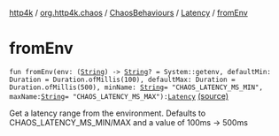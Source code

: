 [http4k](../../../index.md) / [org.http4k.chaos](../../index.md) / [ChaosBehaviours](../index.md) / [Latency](index.md) / [fromEnv](./from-env.md)

# fromEnv

`fun fromEnv(env: (`[`String`](https://kotlinlang.org/api/latest/jvm/stdlib/kotlin/-string/index.html)`) -> `[`String`](https://kotlinlang.org/api/latest/jvm/stdlib/kotlin/-string/index.html)`? = System::getenv, defaultMin: Duration = Duration.ofMillis(100), defaultMax: Duration = Duration.ofMillis(500), minName: `[`String`](https://kotlinlang.org/api/latest/jvm/stdlib/kotlin/-string/index.html)` = "CHAOS_LATENCY_MS_MIN", maxName: `[`String`](https://kotlinlang.org/api/latest/jvm/stdlib/kotlin/-string/index.html)` = "CHAOS_LATENCY_MS_MAX"): `[`Latency`](index.md) [(source)](https://github.com/http4k/http4k/blob/master/http4k-testing-chaos/src/main/kotlin/org/http4k/chaos/ChaosBehaviours.kt#L46)

Get a latency range from the environment.
Defaults to CHAOS_LATENCY_MS_MIN/MAX and a value of 100ms -&gt; 500ms

